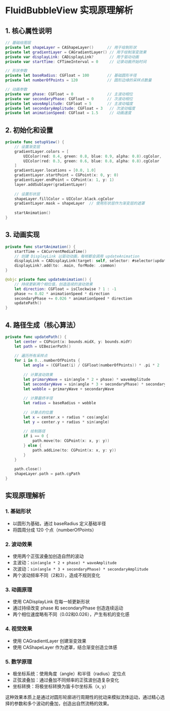 # FluidBubbleView 实现原理解析

## 1. 核心属性说明
```swift
// 基础绘图层
private let shapeLayer = CAShapeLayer()      // 用于绘制形状
private let gradientLayer = CAGradientLayer() // 用于绘制渐变效果
private var displayLink: CADisplayLink?       // 用于驱动动画
private var startTime: CFTimeInterval = 0     // 记录动画开始时间

// 形状参数
private let baseRadius: CGFloat = 100        // 基础圆形半径
private let numberOfPoints = 120             // 圆形边缘的采样点数量

// 动画参数
private var phase: CGFloat = 0               // 主波动相位
private var secondaryPhase: CGFloat = 0      // 次波动相位
private let waveAmplitude: CGFloat = 5       // 主波动幅度
private let secondaryAmplitude: CGFloat = 3   // 次波动幅度
private let animationSpeed: CGFloat = 1.5     // 动画速度
```

## 2. 初始化和设置
```swift
private func setupView() {
    // 设置渐变层
    gradientLayer.colors = [
        UIColor(red: 0.4, green: 0.8, blue: 0.9, alpha: 0.8).cgColor,
        UIColor(red: 0.3, green: 0.6, blue: 0.8, alpha: 0.8).cgColor
    ]
    gradientLayer.locations = [0.0, 1.0]
    gradientLayer.startPoint = CGPoint(x: 0, y: 0)
    gradientLayer.endPoint = CGPoint(x: 1, y: 1)
    layer.addSublayer(gradientLayer)
    
    // 设置形状层
    shapeLayer.fillColor = UIColor.black.cgColor
    gradientLayer.mask = shapeLayer  // 使用形状层作为渐变层的遮罩
    
    startAnimation()
}
```

## 3. 动画实现
```swift
private func startAnimation() {
    startTime = CACurrentMediaTime()
    // 创建 DisplayLink 以驱动动画，每帧都会调用 updateAnimation
    displayLink = CADisplayLink(target: self, selector: #selector(updateAnimation))
    displayLink?.add(to: .main, forMode: .common)
}

@objc private func updateAnimation() {
    // 持续更新两个相位值，创造连续的波动效果
    let direction: CGFloat = isClockwise ? 1 : -1
    phase += 0.02 * animationSpeed * direction
    secondaryPhase += 0.026 * animationSpeed * direction
    updatePath()
}
```

## 4. 路径生成（核心算法）
```swift
private func updatePath() {
    let center = CGPoint(x: bounds.midX, y: bounds.midY)
    let path = UIBezierPath()
    
    // 遍历所有采样点
    for i in 0...numberOfPoints {
        let angle = (CGFloat(i) / CGFloat(numberOfPoints)) * .pi * 2
        
        // 计算波动效果
        let primaryWave = sin(angle * 2 + phase) * waveAmplitude
        let secondaryWave = sin(angle * 3 + secondaryPhase) * secondaryAmplitude
        let wobble = primaryWave + secondaryWave
        
        // 计算最终半径
        let radius = baseRadius + wobble
        
        // 计算点的位置
        let x = center.x + radius * cos(angle)
        let y = center.y + radius * sin(angle)
        
        // 绘制路径
        if i == 0 {
            path.move(to: CGPoint(x: x, y: y))
        } else {
            path.addLine(to: CGPoint(x: x, y: y))
        }
    }
    
    path.close()
    shapeLayer.path = path.cgPath
}
```

## 实现原理解析

### 1. 基础形状
- 以圆形为基础，通过 baseRadius 定义基础半径
- 将圆周分成 120 个点（numberOfPoints）

### 2. 波动效果
- 使用两个正弦波叠加创造自然的波动
- 主波动：`sin(angle * 2 + phase) * waveAmplitude`
- 次波动：`sin(angle * 3 + secondaryPhase) * secondaryAmplitude`
- 两个波动频率不同（2和3），造成不规则变化

### 3. 动画原理
- 使用 CADisplayLink 在每一帧更新形状
- 通过持续改变 phase 和 secondaryPhase 创造连续运动
- 两个相位速度略有不同（0.02和0.026），产生有机的变化感

### 4. 视觉效果
- 使用 CAGradientLayer 创建渐变效果
- 使用 CAShapeLayer 作为遮罩，结合渐变创造立体感

### 5. 数学原理
- 极坐标系统：使用角度（angle）和半径（radius）定位点
- 正弦波叠加：通过叠加不同频率的正弦波创造复杂变化
- 坐标转换：将极坐标转换为笛卡尔坐标系（x, y）

这种效果本质上是通过对圆形轮廓进行周期性的扰动来模拟流体运动，通过精心选择的参数和多个波动的叠加，创造出自然流畅的效果。


